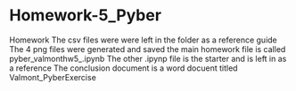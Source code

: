 # Homework-5_Pyber
Homework
The csv files were were left in the folder as a reference guide
The 4 png files were generated and saved
the main homework file is called pyber_valmonthw5_.ipynb
The other .ipynp file is the starter and is left in as a reference
The conclusion document is a word docuent titled Valmont_PyberExercise
